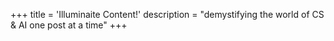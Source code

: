 +++
title = 'Illuminaite Content!'
description = "demystifying the world of CS & AI one post at a time"
+++
